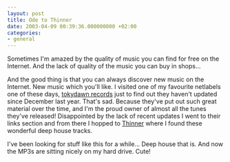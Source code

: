 ```yaml
---
layout: post
title: Ode to Thinner
date: 2003-04-09 00:39:36.000000000 +02:00
categories:
- general
---
```

Sometimes I'm amazed by the quality of music you can find for free on the Internet. And the lack of quality of the music you can buy in shops...

And the good thing is that you can always discover new music on the Internet. New music which you'll like. I visited one of my favourite netlabels one of these days, <a href="http://www.tokyodawnrecords.com">tokydawn records</a> just to find out they haven't updated since December last year. That's sad. Because they've put out such great material over the time, and I'm the proud owner of almost all the tunes they've released! Disappointed by the lack of recent updates I went to their links section and from there I hopped to <a href="http://www.thinnerism.com/">Thinner</a> where I found these wonderful deep house tracks.

I've been looking for stuff like this for a while... Deep house that is. And now the MP3s are sitting nicely on my hard drive. Cute!
